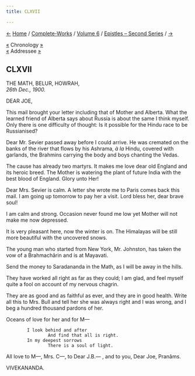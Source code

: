 ```yaml
---
title: CLXVII

---
```

<div>

[←](166_nivedita.htm) [Home](../../../index.htm) /
[Complete-Works](../../complete_works.htm) / [Volume
6](../volume_6_contents.htm) / [Epistles – Second
Series](epistles_second_series_contents.htm) / [→](168_nivedita.htm)

  

[«](../../volume_5/epistles_first_series/093_shashi.htm) Chronology
[»](../../volume_5/epistles_first_series/094_mother.htm)  
[«](165_joe.htm) Addressee
[»](../../volume_5/epistles_first_series/099_joe.htm)

## CLXVII

THE MATH, BELUR, HOWRAH,  
*26th Dec., 1900.*

DEAR JOE,

This mail brought your letter including that of Mother and Alberta. What
the learned friend of Alberta says about Russia is about the same I
think myself. Only there is one difficulty of thought: Is it possible
for the Hindu race to be Russianised?

Dear Mr. Sevier passed away before I could arrive. He was cremated on
the banks of the river that flows by his Ashrama, *à la* Hindu, covered
with garlands, the Brahmins carrying the body and boys chanting the
Vedas.

The cause has already two martyrs. It makes me love dear old England and
its heroic breed. The Mother is watering the plant of future India with
the best blood of England. Glory unto Her!

Dear Mrs. Sevier is calm. A letter she wrote me to Paris comes back this
mail. I am going up tomorrow to pay her a visit. Lord bless her, dear
brave soul!

I am calm and strong. Occasion never found me low yet Mother will not
make me now depressed.

It is very pleasant here, now the winter is on. The Himalayas will be
still more beautiful with the uncovered snows.

The young man who started from New York, Mr. Johnston, has taken the vow
of a Brahmachârin and is at Mayavati.

Send the money to Saradananda in the Math, as I will be away in the
hills.

They have worked all right as far as they could; I am glad, and feel
myself quite a fool on account of my nervous chagrin.

They are as good and as faithful as ever, and they are in good health.
Write all this to Mrs. Bull and tell her she was always right and I was
wrong, and I beg a hundred thousand pardons of her.

Oceans of love for her and for M—

            I look behind and after  
                    And find that all is right.  
            In my deepest sorrows  
                    There is a soul of light.

All love to M—, Mrs. C—, to Dear J.B.— , and to you, Dear Joe, Pranâms. 

VIVEKANANDA.

</div>

